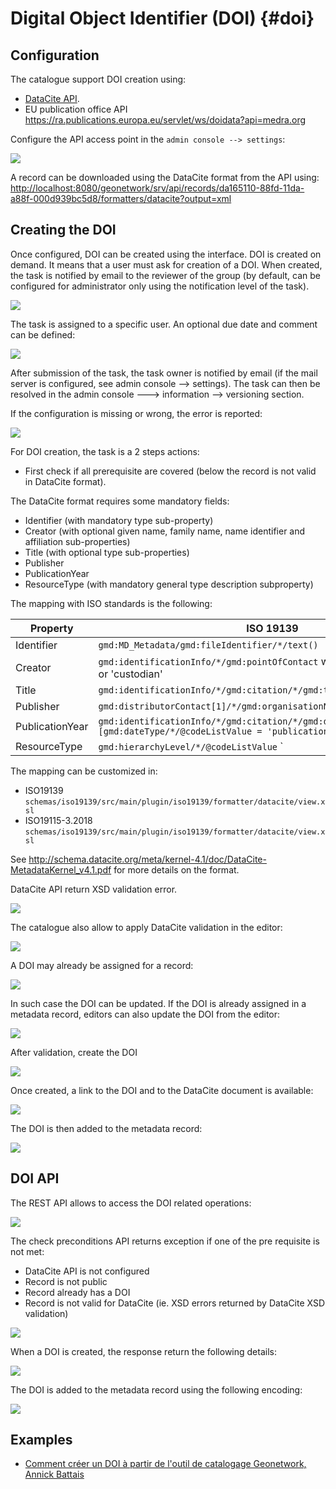 # Digital Object Identifier (DOI) {#doi}

## Configuration

The catalogue support DOI creation using:

-   [DataCite API](https://support.datacite.org/docs/mds-api-guide).
-   EU publication office API <https://ra.publications.europa.eu/servlet/ws/doidata?api=medra.org>

Configure the API access point in the `admin console --> settings`:

![](img/doi-admin-console.png)

A record can be downloaded using the DataCite format from the API using: <http://localhost:8080/geonetwork/srv/api/records/da165110-88fd-11da-a88f-000d939bc5d8/formatters/datacite?output=xml>

## Creating the DOI

Once configured, DOI can be created using the interface. DOI is created on demand. It means that a user must ask for creation of a DOI. When created, the task is notified by email to the reviewer of the group (by default, can be configured for administrator only using the notification level of the task).

![](img/doi-request-menu.png)

The task is assigned to a specific user. An optional due date and comment can be defined:

![](img/doi-request-popup.png)

After submission of the task, the task owner is notified by email (if the mail server is configured, see admin console --> settings). The task can then be resolved in the admin console ---> information --> versioning section.

If the configuration is missing or wrong, the error is reported:

![](img/doi-config-wrong.png)

For DOI creation, the task is a 2 steps actions:

-   First check if all prerequisite are covered (below the record is not valid in DataCite format).

The DataCite format requires some mandatory fields:

-   Identifier (with mandatory type sub-property)
-   Creator (with optional given name, family name, name identifier and affiliation sub-properties)
-   Title (with optional type sub-properties)
-   Publisher
-   PublicationYear
-   ResourceType (with mandatory general type description subproperty)

The mapping with ISO standards is the following:

| Property        | ISO 19139                                                                                                             | ISO 19115-3                                                                                                           |
|-----------------|-----------------------------------------------------------------------------------------------------------------------|-----------------------------------------------------------------------------------------------------------------------|
| Identifier      | ``gmd:MD_Metadata/gmd:fileIdentifier/*/text()``                                                            | ``mdb:MD_Metadata/mdb:metadataIdentifier/*/mcc:code/*/text()``                                            |
| Creator         | ``gmd:identificationInfo/*/gmd:pointOfContact`` with role 'pointOfContact' or 'custodian'              | ``mdb:identificationInfo/*/mri:pointOfContact`` with role 'pointOfContact' or 'custodian'              |
| Title           | ``gmd:identificationInfo/*/gmd:citation/*/gmd:title``                                                     | ``mdb:identificationInfo/*/mri:citation/*/cit:title``                                                     |
| Publisher       | ``gmd:distributorContact[1]/*/gmd:organisationName/gco:CharacterString``                                 | ``mrd:distributorContact[1]/*/cit:party/*/cit:organisationName/gco:CharacterString``                    |
| PublicationYear | ``gmd:identificationInfo/*/gmd:citation/*/gmd:date/*[gmd:dateType/*/@codeListValue = 'publication'`` | ``mdb:identificationInfo/*/mri:citation/*/cit:date/*[cit:dateType/*/@codeListValue = 'publication'`` |
| ResourceType    | ``gmd:hierarchyLevel/*/@codeListValue`` `                                                                 | mdb:metadataScope/*/mdb:resourceScope/*/@codeListValue`                                                              |

The mapping can be customized in:

-   ISO19139 `schemas/iso19139/src/main/plugin/iso19139/formatter/datacite/view.xsl`
-   ISO19115-3.2018 `schemas/iso19139/src/main/plugin/iso19139/formatter/datacite/view.xsl`

See <http://schema.datacite.org/meta/kernel-4.1/doc/DataCite-MetadataKernel_v4.1.pdf> for more details on the format.

DataCite API return XSD validation error.

![](img/doi-request-check.png)

The catalogue also allow to apply DataCite validation in the editor:

![](img/doi-validation.png)

A DOI may already be assigned for a record:

![](img/doi-exists.png)

In such case the DOI can be updated. If the DOI is already assigned in a metadata record, editors can also update the DOI from the editor:

![](img/doi-update-in-editor.png)

After validation, create the DOI

![](img/doi-request-check-ok.png)

Once created, a link to the DOI and to the DataCite document is available:

![](img/doi-created.png)

The DOI is then added to the metadata record:

![](img/doi-in-xml.png)

## DOI API

The REST API allows to access the DOI related operations:

![](img/doi-api.png)

The check preconditions API returns exception if one of the pre requisite is not met:

-   DataCite API is not configured
-   Record is not public
-   Record already has a DOI
-   Record is not valid for DataCite (ie. XSD errors returned by DataCite XSD validation)

![](img/doi-api-check.png)

When a DOI is created, the response return the following details:

![](img/doi-api-done.png)

The DOI is added to the metadata record using the following encoding:

![](img/doi-in-xml.png)

## Examples

-   [Comment créer un DOI à partir de l'outil de catalogage Geonetwork, Annick Battais](https://sist19.sciencesconf.org/data/pages/SIST19_A_BATTAIS.pdf)
